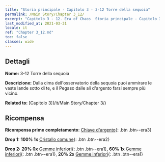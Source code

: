 ```yaml
---
title: "Storia principale - Capitolo 3 - 3-12 Torre della sequoia"
permalink: /Main Story/Chapter 3_12/
excerpt: "Capitolo 3 - 12. Era of Chaos  Storia principale - Capitolo 3_12. 3-12 Torre della sequoia"
last_modified_at: 2021-03-31
locale: it
ref: "Chapter 3_12.md"
toc: false
classes: wide
---
```


## Dettagli

 **Nome:** 3-12 Torre della sequoia

 **Descrizione:** Dalla cima dell'osservatorio della sequoia puoi ammirare le vaste lande sotto di te, e il Pegaso dalle ali d'argento farsi sempre più vicino.

 **Related to:** [Capitolo 3](/it/Main Story/Chapter 3/)

## Ricompensa

 **Ricompensa primo completamento:** [Chiave d'argento](/it/Items/con_693/){: .btn .btn--era3}

 **Drop 1:** **100% 1x** [Cristallo comune](/it/Items/mat_11/){: .btn .btn--era2}

 **Drop 2:** **20% 0x** [Gemme inferiori](/it/Items/mat_4/){: .btn .btn--era1}, **60% 1x** [Gemme inferiori](/it/Items/mat_4/){: .btn .btn--era1}, **20% 2x** [Gemme inferiori](/it/Items/mat_4/){: .btn .btn--era1}

